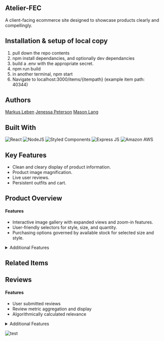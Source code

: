 ## Atelier-FEC
A client-facing ecommerce site designed to showcase products clearly and compellingly.

## Installation & setup of local copy
1. pull down the repo contents
2. npm install dependancies, and optionally dev dependancies
3. build a .env with the appropriate secret.
4. npm run build
5. in another terminal, npm start
6. Navigate to localhost:3000/items/{itempath} (example item path: 40344)


## Authors
[Markus Leben](https://github.com/markus-leben)
[Jenessa Peterson](https://github.com/Jenessap)
[Mason Lang](https://github.com/masonisblue)

## Built With
![React](https://img.shields.io/badge/React-20232A?style=for-the-badge&logo=react&logoColor=61DAFB)
![NodeJS](https://img.shields.io/badge/Node.js-43853D?style=for-the-badge&logo=node.js&logoColor=white)
![Styled Components](https://img.shields.io/badge/styled--components-DB7093?style=for-the-badge&logo=styled-components&logoColor=white)
![Express JS](https://img.shields.io/badge/Express.js-404D59?style=for-the-badge)
![Amazon AWS](https://img.shields.io/badge/Amazon_AWS-232F3E?style=for-the-badge&logo=amazon-aws&logoColor=white)

## Key Features
- Clean and cleary display of product information.
- Product image magnification.
- Live user reviews.
- Persistent outfits and cart.



## Product Overview
#### Features
- Interactive image gallery with expanded views and zoom-in features.
- User-friendly selectors for style, size, and quantity.
- Purchasing options governed by available stock for selected size and style.


<details>
  <summary>Additional Features</summary>
	<ul>
	  <li>Sale pricing with distinctive styling.</li>
		<li>Multiple options for browsing additional product views.</li>
	  <li>Social media sharing ability.</li>
		<li>Like button.</li>
	</ul>
</details>

## Related Items

## Reviews

#### Features
- User submitted reviews
- Review metric aggregation and display
- Algorithmically calculated relevance

<details>
    <summary>Additional Features</summary>
	<ul>
		<li>Invertable sorting</li>
		<li>Live update in response to likes/reports/submissions</li>
		<li>Fractional star rating</li>
    <li></li>
	</ul>
</details>


![test](https://github.com/Spy-x-Family-FEC-Team/Atelier-FEC/blob/gifs/Screen-Recording-2023-04-01-at-3.gif)
